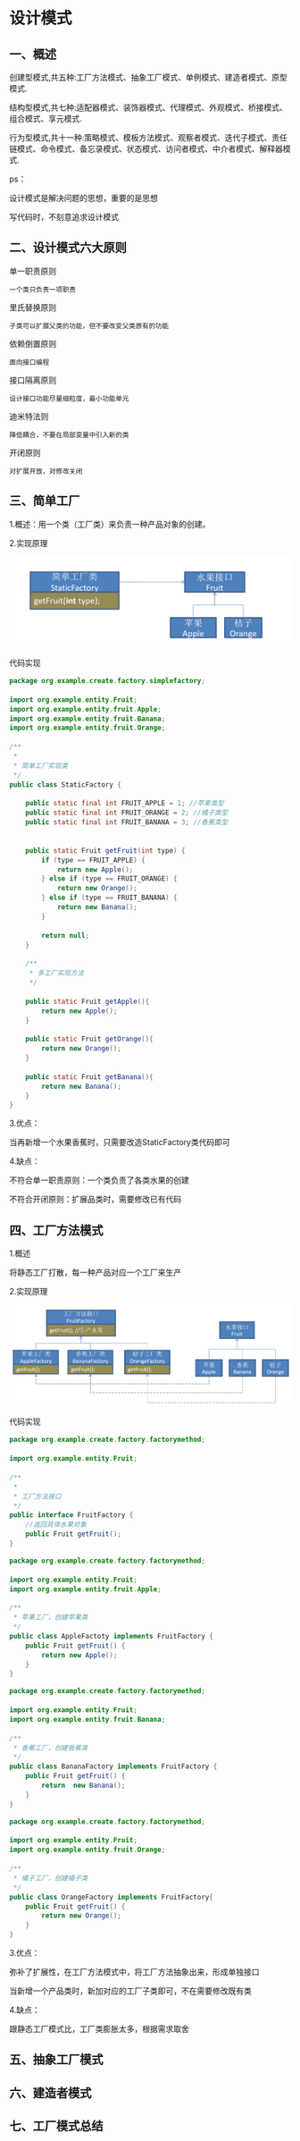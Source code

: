# 设计模式

## 一、概述

创建型模式,共五种:工厂方法模式、抽象工厂模式、单例模式、建造者模式、原型模式.

结构型模式,共七种:适配器模式、装饰器模式、代理模式、外观模式、桥接模式、组合模式、享元模式.

行为型模式,共十一种:策略模式、模板方法模式、观察者模式、迭代子模式、责任链模式、命令模式、备忘录模式、状态模式、访问者模式、中介者模式、解释器模式.



ps：

设计模式是解决问题的思想，重要的是思想

写代码时，不刻意追求设计模式



## 二、设计模式六大原则

单一职责原则

```
一个类只负责一项职责
```

里氏替换原则

```
子类可以扩展父类的功能，但不要改变父类原有的功能
```

依赖倒置原则

```
面向接口编程
```

接口隔离原则

```
设计接口功能尽量细粒度，最小功能单元
```

迪米特法则

```
降低耦合，不要在局部变量中引入新的类
```

开闭原则

```
对扩展开放，对修改关闭
```



## 三、简单工厂

1.概述：用一个类（工厂类）来负责一种产品对象的创建。

2.实现原理

![image-20200715121556259](%E8%AE%BE%E8%AE%A1%E6%A8%A1%E5%BC%8F.assets/image-20200715121556259.png)

代码实现

```java
package org.example.create.factory.simplefactory;

import org.example.entity.Fruit;
import org.example.entity.fruit.Apple;
import org.example.entity.fruit.Banana;
import org.example.entity.fruit.Orange;

/**
 *
 * 简单工厂实现类
 */
public class StaticFactory {

    public static final int FRUIT_APPLE = 1; //苹果类型
    public static final int FRUIT_ORANGE = 2; //橘子类型
    public static final int FRUIT_BANANA = 3; //香蕉类型


    public static Fruit getFruit(int type) {
        if (type == FRUIT_APPLE) {
            return new Apple();
        } else if (type == FRUIT_ORANGE) {
            return new Orange();
        } else if (type == FRUIT_BANANA) {
            return new Banana();
        }

        return null;
    }

    /**
     * 多工厂实现方法
     */

    public static Fruit getApple(){
        return new Apple();
    }

    public static Fruit getOrange(){
        return new Orange();
    }

    public static Fruit getBanana(){
        return new Banana();
    }
}

```



3.优点：

当再新增一个水果香蕉时，只需要改造StaticFactory类代码即可



4.缺点：

不符合单一职责原则：一个类负责了各类水果的创建

不符合开闭原则：扩展品类时，需要修改已有代码



## 四、工厂方法模式

1.概述

将静态工厂打散，每一种产品对应一个工厂来生产

2.实现原理

![image-20200715125046509](%E8%AE%BE%E8%AE%A1%E6%A8%A1%E5%BC%8F.assets/image-20200715125046509.png)

代码实现

```java
package org.example.create.factory.factorymethod;

import org.example.entity.Fruit;

/**
 *
 * 工厂方法接口
 */
public interface FruitFactory {
    //返回具体水果对象
    public Fruit getFruit();
}

```



```java
package org.example.create.factory.factorymethod;

import org.example.entity.Fruit;
import org.example.entity.fruit.Apple;

/**
 * 苹果工厂，创建苹果类
 */
public class AppleFactoty implements FruitFactory {
    public Fruit getFruit() {
        return new Apple();
    }
}

```



```java
package org.example.create.factory.factorymethod;

import org.example.entity.Fruit;
import org.example.entity.fruit.Banana;

/**
 * 香蕉工厂，创建香蕉类
 */
public class BananaFactory implements FruitFactory {
    public Fruit getFruit() {
        return  new Banana();
    }
}

```



```java
package org.example.create.factory.factorymethod;

import org.example.entity.Fruit;
import org.example.entity.fruit.Orange;

/**
 * 橘子工厂，创建橘子类
 */
public class OrangeFactory implements FruitFactory{
    public Fruit getFruit() {
        return new Orange();
    }
}

```



3.优点：

弥补了扩展性，在工厂方法模式中，将工厂方法抽象出来，形成单独接口

当新增一个产品类时，新加对应的工厂子类即可，不在需要修改既有类



4.缺点：

跟静态工厂模式比，工厂类膨胀太多，根据需求取舍



## 五、抽象工厂模式



## 六、建造者模式

 

## 七、工厂模式总结

 
